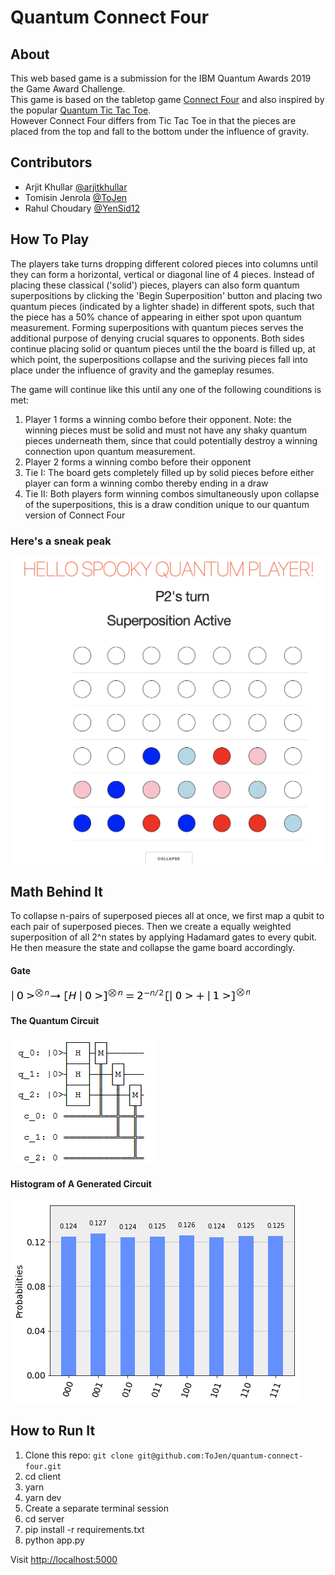 # Quantum Connect Four

## About

This web based game is a submission for the IBM Quantum Awards 2019  the Game Award Challenge.
<br/>
This game is based on the tabletop game [Connect Four](https://en.wikipedia.org/wiki/Connect_Four) and also inspired by the popular [Quantum Tic Tac Toe](http://quantumtictactoe.com). 
<br/>
However Connect Four differs from Tic Tac Toe in that the pieces are placed from the top and fall to the bottom under the influence of gravity.

## Contributors
- Arjit Khullar [@arjitkhullar](https://github.com/arjitkhullar)
- Tomisin Jenrola [@ToJen](https://github.com/ToJen)
- Rahul Choudary [@YenSid12](https://github.com/YenSid12)

## How To Play
The players take turns dropping different colored pieces into columns until they can form a horizontal, vertical or diagonal line of 4 pieces. Instead of placing these classical ('solid') pieces, players can also form quantum superpositions by clicking the 'Begin Superposition' button and placing two quantum pieces (indicated by a lighter shade) in different spots, such that the piece has a 50% chance of appearing in either spot upon quantum measurement. Forming superpositions with quantum pieces serves the additional purpose of denying crucial squares to opponents. Both sides continue placing solid or quantum pieces until the the board is filled up, at which point, the superpositions collapse and the suriving pieces fall into place under the influence of gravity and the gameplay resumes. 

The game will continue like this until any one of the following counditions is met:
1. Player 1 forms a winning combo before their opponent. Note: the winning pieces must be solid and must not have any shaky quantum pieces underneath them, since that could potentially destroy a winning connection upon quantum measurement.
2. Player 2 forms a winning combo before their opponent
3. Tie I: The board gets completely filled up by solid pieces before either player can form a winning combo thereby ending in a draw
4. Tie II: Both players form winning combos simultaneously upon collapse of the superpositions, this is a draw condition unique to our quantum version of Connect Four

### Here's a sneak peak
![screenshot](./assets/gameplay.png)

## Math Behind It
To collapse n-pairs of superposed pieces all at once, we first map a qubit to each pair of superposed pieces. Then we create a equally weighted superposition of all 2^n states by applying Hadamard gates to every qubit. He then measure the state and collapse the game board accordingly.
#### Gate
![quantum ciruit](./assets/equation.png)
<br/>

#### The Quantum Circuit
![quantum gate](./assets/image.png)

#### Histogram of A Generated Circuit
![HISTOGRAM](./assets/histogram.png)

<!-- 
## Using Docker (Recommended)

1. `docker-compose up --build --force-recreate --always-recreate-deps` -->

## How to Run It

1. Clone this repo: `git clone git@github.com:ToJen/quantum-connect-four.git`
2. cd client
3. yarn
4. yarn dev
5. Create a separate terminal session
6. cd server
7. pip install -r requirements.txt
8. python app.py

Visit <http://localhost:5000>
<!-- 
## Deploying

1. `docker-compose -f docker-compose.prod.yaml up --build` -->
